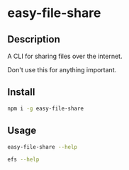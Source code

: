 # easy-file-share

## Description

A CLI for sharing files over the internet.

Don't use this for anything important.

## Install

```bash
npm i -g easy-file-share
```

## Usage

```bash
easy-file-share --help

efs --help
```

